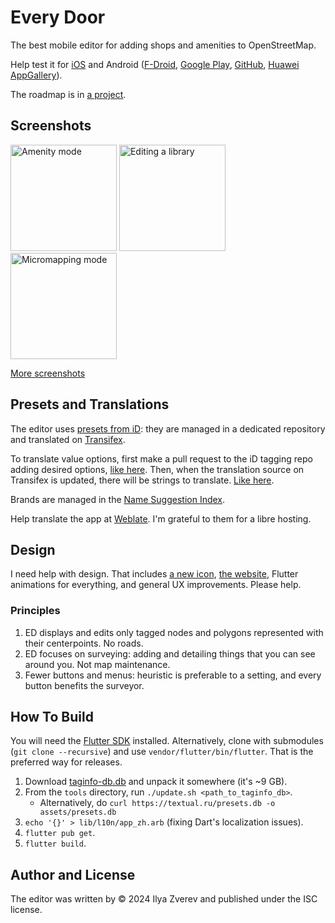# Every Door

The best mobile editor for adding shops and amenities to OpenStreetMap.

Help test it for [iOS](https://apps.apple.com/app/every-door/id1621945342) and
Android ([F-Droid](https://f-droid.org/packages/info.zverev.ilya.every_door/), [Google Play](https://play.google.com/store/apps/details?id=info.zverev.ilya.every_door), [GitHub](https://github.com/Zverik/every_door/releases/latest), [Huawei AppGallery](https://appgallery.cloud.huawei.com/app/C109364057)).

The roadmap is in [a project](https://github.com/users/Zverik/projects/1/views/2).

## Screenshots
<img src="https://user-images.githubusercontent.com/25514836/183449814-38caa70f-9fb3-4ccb-b188-d13251b86352.jpg" width="170" alt="Amenity mode"/> <img src="https://user-images.githubusercontent.com/25514836/183450365-fc21e680-168f-479b-9195-0dd77297e47c.jpg" width="170" alt="Editing a library"/> <img src="https://user-images.githubusercontent.com/25514836/183449966-995ad572-b8f4-472b-b958-584f552e8a46.jpg" width="170" alt="Micromapping mode"/>

[More screenshots](https://wiki.openstreetmap.org/wiki/Every_Door)

## Presets and Translations

The editor uses [presets from iD](https://github.com/openstreetmap/id-tagging-schema):
they are managed in a dedicated repository and translated on [Transifex](https://www.transifex.com/openstreetmap/id-editor/translate/#ru/presets/).

To translate value options, first make a pull request to the iD tagging repo
adding desired options, [like here](https://github.com/openstreetmap/id-tagging-schema/blob/main/data/fields/camera/type.json).
Then, when the translation source on Transifex is updated, there will be strings to translate.
[Like here](https://www.transifex.com/openstreetmap/id-editor/translate/#ru/presets/101711314?q=key%3Apresets.fields.camera%2Ftype).

Brands are managed in the [Name Suggestion Index](https://github.com/osmlab/name-suggestion-index).

Help translate the app at [Weblate](https://hosted.weblate.org/projects/every-door/app/). I'm grateful
to them for a libre hosting.

## Design

I need help with design. That includes [a new icon](https://github.com/Zverik/every_door/tree/main/icon),
[the website](https://github.com/Zverik/everydoor-website), Flutter animations for everything,
and general UX improvements. Please help.

### Principles

1. ED displays and edits only tagged nodes and polygons represented with their centerpoints. No roads.
2. ED focuses on surveying: adding and detailing things that you can see around you. Not map maintenance.
3. Fewer buttons and menus: heuristic is preferable to a setting, and every button benefits the surveyor.

## How To Build

You will need the [Flutter SDK](https://docs.flutter.dev/development/tools/sdk/overview) installed.
Alternatively, clone with submodules (`git clone --recursive`) and use `vendor/flutter/bin/flutter`. That
is the preferred way for releases.

1. Download [taginfo-db.db](https://taginfo.openstreetmap.org/download) and unpack it somewhere (it's ~9 GB).
2. From the `tools` directory, run `./update.sh <path_to_taginfo_db>`.
    * Alternatively, do `curl https://textual.ru/presets.db -o assets/presets.db`
3. `echo '{}' > lib/l10n/app_zh.arb` (fixing Dart's localization issues).
4. `flutter pub get`.
5. `flutter build`.

## Author and License

The editor was written by © 2024 Ilya Zverev and published under the ISC license.
